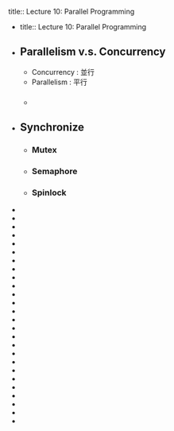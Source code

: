 title:: Lecture 10: Parallel Programming

- title:: Lecture 10: Parallel Programming
- ## Parallelism v.s. Concurrency
	- Concurrency : 並行
	- Parallelism : 平行
	- ###
- ## Synchronize
	- ### Mutex
	- ### Semaphore
	- ### Spinlock
-
-
-
-
-
-
-
-
-
-
-
-
-
-
-
-
-
-
-
-
-
-
-
-
-
-